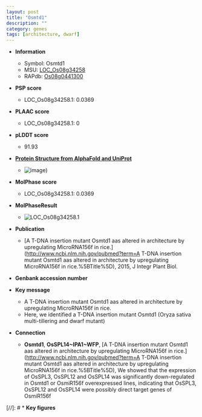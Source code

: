 ```yaml
---
layout: post
title: "Osmtd1"
description: ""
category: genes
tags: [architecture, dwarf]
---
```


* **Information**  
    + Symbol: Osmtd1  
    + MSU: [LOC_Os08g34258](http://rice.plantbiology.msu.edu/cgi-bin/ORF_infopage.cgi?orf=LOC_Os08g34258)  
    + RAPdb: [Os08g0441300](http://rapdb.dna.affrc.go.jp/viewer/gbrowse_details/irgsp1?name=Os08g0441300)  

* **PSP score**  
    + LOC_Os08g34258.1: 0.0369 

* **PLAAC score**  
    + LOC_Os08g34258.1: 0 

* **pLDDT score**
    + 91.93

* **[Protein Structure from AlphaFold and UniProt](https://www.uniprot.org/uniprotkb/A0A0F7DE45/entry#structure)**
    + ![image](https://ricepsp.github.io/images/A/AF-A0A0F7DE45-F1.png))

* **MolPhase score**
    + LOC_Os08g34258.1: 0.0369

* **MolPhaseResult**
    + ![LOC_Os08g34258.1](https://ricepsp.github.io/pictures/LOC_Os08g/LOC_Os08g34258.1.png)

* **Publication**  
    + [A T-DNA insertion mutant Osmtd1 aas altered in architecture by upregulating MicroRNA156f in rice.](http://www.ncbi.nlm.nih.gov/pubmed?term=A T-DNA insertion mutant Osmtd1 aas altered in architecture by upregulating MicroRNA156f in rice.%5BTitle%5D), 2015, J Integr Plant Biol.

* **Genbank accession number**  

* **Key message**  
    + A T-DNA insertion mutant Osmtd1 aas altered in architecture by upregulating MicroRNA156f in rice.
    + Here, we identified a T-DNA insertion mutant Osmtd1 (Oryza sativa multi-tillering and dwarf mutant)

* **Connection**  
    + __Osmtd1__, __OsSPL14~IPA1~WFP__, [A T-DNA insertion mutant Osmtd1 aas altered in architecture by upregulating MicroRNA156f in rice.](http://www.ncbi.nlm.nih.gov/pubmed?term=A T-DNA insertion mutant Osmtd1 aas altered in architecture by upregulating MicroRNA156f in rice.%5BTitle%5D), We showed that the expression of OsSPL3, OsSPL12 and OsSPL14 was significantly down-regulated in Osmtd1 or OsmiR156f overexpressed lines, indicating that OsSPL3, OsSPL12 and OsSPL14 were possibly direct target genes of OsmiR156f

[//]: # * **Key figures**  


